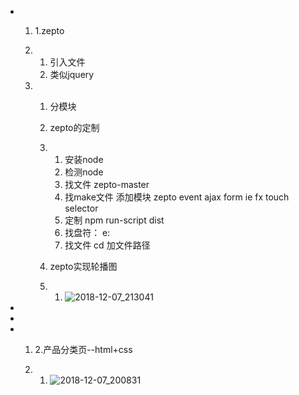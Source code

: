- 1. 1.zepto

  2. 1. 引入文件
     2. 类似jquery

  3. 1. 分模块

     2. zepto的定制

     3. 1. 安装node
        2. 检测node
        3. 找文件 zepto-master
        4. 找make文件 添加模块 zepto event ajax        form ie fx touch selector
        5. 定制 npm run-script dist
        6. 找盘符： e:
        7. 找文件 cd 加文件路径

     4. zepto实现轮播图

     5. 1.  ![2018-12-07_213041](/Users/jiayiwang/Downloads/2018-12-07_213041.png)

-  

-  

- 1. 2.产品分类页--html+css

  2. 1.  ![2018-12-07_200831](/Users/jiayiwang/Downloads/2018-12-07_200831.png)